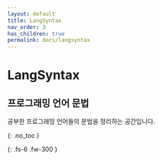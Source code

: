 ```yaml
---
layout: default
title: LangSyntax
nav_order: 3
has_children: true
permalink: docs/langsyntax
---
```


# LangSyntax
## 프로그래밍 언어 문법

공부한 프로그래밍 언어들의 문법을 정리하는 공간입니다.

{: .no_toc }

{: .fs-6 .fw-300 }